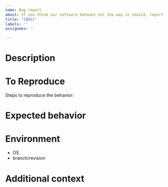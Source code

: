 ```yaml
---
name: Bug report
about: If you think our software behaves not the way it should, report a bug
title: "[BUG]"
labels: ''
assignees: ''

---
```


# Description

<!--
A clear and concise description of what the bug is.
-->

# To Reproduce

Steps to reproduce the behavior:
<!--
1. Go to '...'
2. Click on '....'
3. Scroll down to '....'
4. See error
-->

# Expected behavior

<!--
A clear and concise description of what you expected to happen.
-->

# Environment
- OS
- branch/revision

# Additional context

<!--
Add any other context about the problem here.
-->
